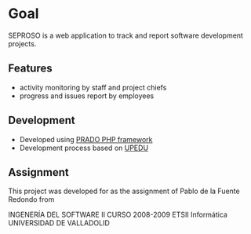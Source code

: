 # Goal

SEPROSO is a web application to track and report software development projects. 

## Features

* activity monitoring by staff and project chiefs
* progress and issues report by employees

## Development

- Developed using [PRADO PHP framework](http://www.pradosoft.com)
- Development process based on [UPEDU](http://www.upedu.org)

## Assignment

This project was developed for as the assignment of Pablo de la Fuente Redondo from

INGENERÍA DEL SOFTWARE II
CURSO 2008-2009
ETSII Informática
UNIVERSIDAD DE VALLADOLID
